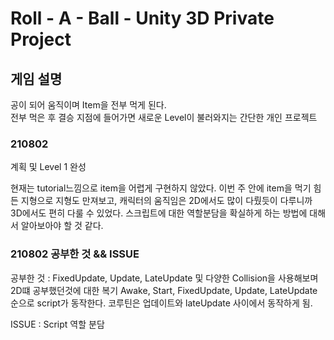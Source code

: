 # Roll - A - Ball - Unity 3D Private Project

## 게임 설명
공이 되어 움직이며 Item을 전부 먹게 된다.  
전부 먹은 후 결승 지점에 들어가면 새로운 Level이 불러와지는 간단한 개인 프로젝트

### 210802

계획 및 Level 1 완성

현재는 tutorial느낌으로 item을 어렵게 구현하지 않았다. 이번 주 안에 item을 먹기 힘든 지형으로 지형도 만져보고, 캐릭터의 움직임은 2D에서도 많이 다뤘듯이 다루니까 3D에서도 편히 다룰 수 있었다. 스크립트에 대한 역할분담을 확실하게 하는 방법에 대해서 알아보아야 할 것 같다.



### 210802 공부한 것 && ISSUE

공부한 것 : FixedUpdate, Update, LateUpdate 및 다양한 Collision을 사용해보며 2D떄 공부했던것에 대한 복기
Awake, Start, FixedUpdate, Update, LateUpdate 순으로 script가 동작한다. 코루틴은 업데이트와 lateUpdate 사이에서 동작하게 됨.

ISSUE : Script 역할 분담

